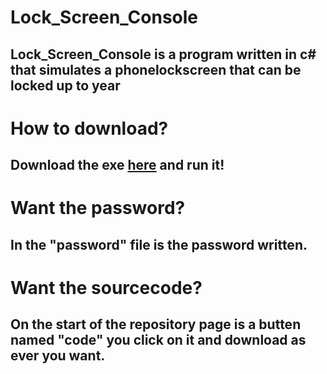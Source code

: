 # Lock_Screen_Console
## Lock_Screen_Console is a program written in c# that simulates a phonelockscreen that can be locked up to year


# How to download?

## Download the exe [here](https://github.com/HerrSchmieroel/Lock_Screen_Console/releases/tag/Console) and run it!

# Want the password?

## In the "password" file is the password written.

# Want the sourcecode?

## On the start of the repository page is a butten named "code" you click on it and download as ever you want.
